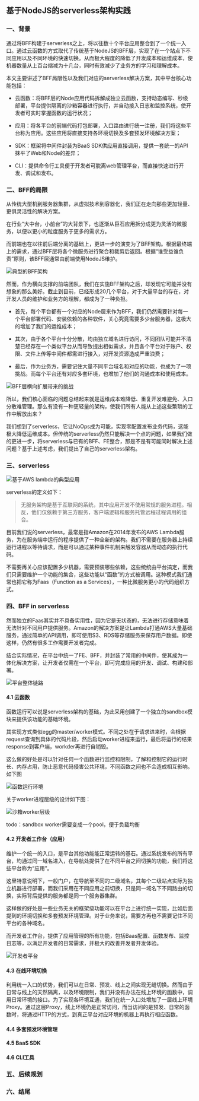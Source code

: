 ## 基于NodeJS的serverless架构实践

### 一、背景

通过将BFF构建于serverless之上，将以往数十个平台应用整合到了一个统一入口。通过云函数的方式取代了传统基于NodeJS的BFF层，实现了在一个站点下不同应用以及不同环境的快速切换。从而极大程度的降低了开发成本和运维成本，使机器数量从上百台缩减为十几台，同时有效减少了业务方的学习和理解成本。

本文主要讲述了BFF局限性以及我们对应的serverless解决方案，其中平台核心功能包括：

* 云函数：将BFF层的Node应用代码拆解成独立云函数，支持动态编写、秒级部署，平台提供隔离的沙箱容器进行执行，并自动接入日志和监控系统，使开发者可实时掌握函数的运行状况；

* 应用：将各平台的前端代码打包部署，入口路由进行统一注册，我们将这些平台称为应用。这些应用将直接支持各环境切换及多套预发环境解决方案；

* SDK：框架将中间件封装为BaaS SDK供应用直接调用，提供一套统一的API抹平了Web和Node的差异；

* CLI：提供命令行工具便于开发者可脱离web管理平台，而直接快速进行开发、调试和发布。

### 二、BFF的局限

从传统大型机到服务器集群，从虚拟技术到容器化，我们正在走向那些更加轻量、更俱灵活性的解决方案。

在行业“大中台，小前台”的大背景下，也逐渐从巨石应用拆分成更为灵活的微服务，以便以更小的粒度服务于更多的需求方。

而前端也在以往前后端分离的基础上，更进一步的演变为了BFF架构。根据最终端上的需求，通过BFF层将各个微服务进行聚合和裁剪后返回。根据“谁受益谁负责”原则，该BFF层通常由前端使用NodeJS维护。

![典型的BFF架构](/asserts/BFF-struct.png)

然而，作为横向支撑的前端团队，我们在实施BFF架构之后，却发现它可能并没有想象的那么美好。截止到目前，已经形成20几个平台，对于大量平台的存在，对开发人员的维护和业务方的理解，都成为了一种负担。

* 首先，每个平台都有一个对应的Node层来作为BFF，我们仍然需要针对每一个平台部署代码、安装依赖的各种软件，关心究竟需要多少台服务器，这极大的增加了我们的运维成本；

* 其次，由于各个平台十分分散，均由独立域名进行访问，不同团队可能并不清楚已经存在一个类似平台从而导致提出相似需求，并且各个平台对于账户、权限、文件上传等中间件都需进行接入，对开发资源造成严重浪费；

* 最后，作为业务方，需要记住大量不同平台域名和对应的功能，也成为了一项挑战。而每个平台还有对应多套环境，也增加了他们的沟通成本和使用成本。

![BFF层横向扩展带来的挑战](/asserts/BFF-struct2.png)

所以，我们核心面临的问题总结起来就是运维成本难降低、重复开发难避免、入口分散难管理。那么有没有一种更轻量的架构，使我们所有人能从上述这些繁琐的工作中解放出来？

我们想到了serverless，它让NoOps成为可能，实现零配置发布业务代码，这能极大降低运维成本。但传统的serverless仍然只能解决一个点的问题，如果我们做的更进一步，将serverless与已有的BFF、FE整合，那是不是有可能同时解决上述问题？基于上述考虑，我们提出了自己的serverless架构。

### 三、serverless

![基于AWS lambda的典型应用](/asserts/aws-lambda.png)

serverless的定义如下：

> 无服务架构是基于互联网的系统，其中应用开发不使用常规的服务进程。相反，他们仅依赖于第三方服务，客户端逻辑和服务托管远程过程调用的组合。

目前我们说的serverless，最常是指Amazon在2014年发布的AWS Lambda服务，为在服务端中运行的程序提供了一种全新的架构。我们不需要在服务器上持续运行进程以等待请求，而是可以通过某种事件机制来触发容器从而动态的执行代码。

不需要再关心应该配置多少机器，需要预装哪些依赖，这些统统由平台搞定，而我们只需要维护一个功能的集合，这些功能以“函数”的方式被调用。这种模式我们通常也把它称为Faas（Function as a Services），一种比微服务更小的代码组织方式。

### 四、BFF in serverless

然而独立的Faas其实并不具备实用性，因为它是无状态的，无法进行存储意味着无法针对不同用户提供服务。Amazon的解决方案是让Lambda打通AWS大量基础服务，通过简单的API调用，即可使用S3、RDS等存储服务来保存用户数据。即使这样，仍然有很多工作需要开发者完成。

结合实际情况，在平台中统一了FE、BFF，并封装了常用的中间件，使其成为一体化解决方案，让开发者仅需在一个平台，即可完成应用的开发、调试、构建和部署。

![平台整体链路](/asserts/BFF-struct3-new.png)

#### 4.1 云函数

函数运行可以说是serverless架构的基础，为此采用创建了一个独立的sandbox模块来提供该功能的基础环境。

其实现方式类似egg的master/worker模式。不同之处在于请求进来时，会根据request查询到具体的代码片段，然后启动worker进程来运行，最后将运行的结果response到客户端，workder再进行自销毁。

这么做的好处是可以针对任何一个函数进行监控和限制，了解和控制它的运行时长、内存占用，防止恶意代码侵害公共环境，不同函数之间也不会造成相互影响。如下图

![函数运行环境](/asserts/cloud-Function.png)

关于worker进程层级的设计如下图：

![沙箱worker层级](/asserts/sandbox-worker.png)

todo：sandbox worker需要变成一个pool，便于负载均衡

#### 4.2 开发者工作台（应用）

维护一个统一的入口，是平台其他功能能正常运转的基石。通过系统发布的所有平台，均通过同一域名进入，在导航处提供了在不同平台之间切换的功能，我们将这些平台称为“应用”。

这里特意说明下，一般门户，在导航至不同的二级域名，其每个二级站点实际为独立机器进行部署，而我们采用在不同应用之前切换，只是同一域名下不同路由的切换，实际背后提供的服务都是同一个服务器集群。

这样做的好处是一些业务无关的框架级功能可以在平台上进行统一实现，比如后面提到的环境切换和多套预发环境管理。对于业务来说，需要方再也不需要记住不同平台的各种域名。

而开发者工作台，提供了应用管理的所有功能，包括Baas配置、函数发布、监控日志等，以满足开发者的日常需求，并极大的改善开发者开发体验。

![开发者平台](/asserts/dev-center.png)

#### 4.3 在线环境切换

利用统一入口的优势，我们可以在日常、预发、线上之间实现无缝切换。然而由于日常与线上的天然隔离，以及环境限制，我们并没有办法在线上环境的函数中，调用日常环境的接口。为了实现各环境互通，我们在统一入口处增加了一层线上环境Proxy。通过这层Proxy，线上环境仍是正常访问，而当访问的是预发、日常的函数时，将通过HTTP的方式，到真正平台对应环境的机器上再执行相应函数。

#### 4.4 多套预发环境管理

#### 4.5 BaaS SDK

#### 4.6 CLI工具

### 五、后续规划

### 六、结尾